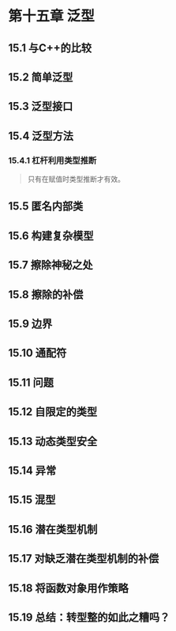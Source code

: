 # 第十五章 泛型

## 15.1 与C++的比较

## 15.2 简单泛型

## 15.3 泛型接口

## 15.4 泛型方法

### 15.4.1 杠杆利用类型推断
> 只有在赋值时类型推断才有效。

## 15.5 匿名内部类

## 15.6 构建复杂模型

## 15.7 擦除神秘之处

## 15.8 擦除的补偿

## 15.9 边界

## 15.10 通配符

## 15.11 问题

## 15.12 自限定的类型

## 15.13 动态类型安全

## 15.14 异常

## 15.15 混型

## 15.16 潜在类型机制

## 15.17 对缺乏潜在类型机制的补偿

## 15.18 将函数对象用作策略

## 15.19 总结：转型整的如此之糟吗？